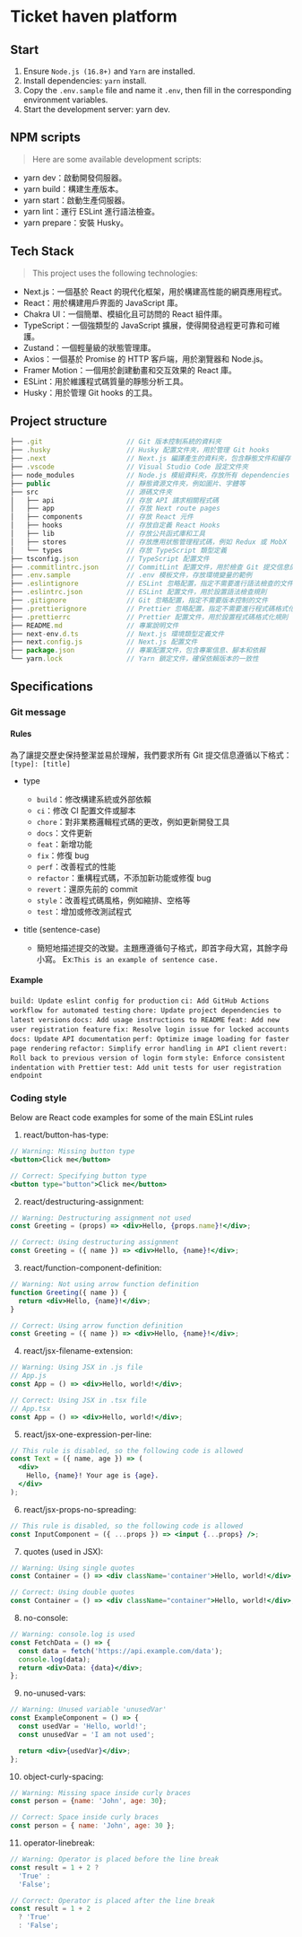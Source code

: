 # Ticket haven platform

## Start

1. Ensure `Node.js (16.8+)` and `Yarn` are installed.
2. Install dependencies: `yarn` install.
3. Copy the `.env.sample` file and name it `.env`, then fill in the corresponding environment variables.
4. Start the development server: yarn dev.

## NPM scripts

> Here are some available development scripts:

- yarn dev：啟動開發伺服器。
- yarn build：構建生產版本。
- yarn start：啟動生產伺服器。
- yarn lint：運行 ESLint 進行語法檢查。
- yarn prepare：安裝 Husky。

## Tech Stack

> This project uses the following technologies:

- Next.js：一個基於 React 的現代化框架，用於構建高性能的網頁應用程式。
- React：用於構建用戶界面的 JavaScript 庫。
- Chakra UI：一個簡單、模組化且可訪問的 React 組件庫。
- TypeScript：一個強類型的 JavaScript 擴展，使得開發過程更可靠和可維護。
- Zustand：一個輕量級的狀態管理庫。
- Axios：一個基於 Promise 的 HTTP 客戶端，用於瀏覽器和 Node.js。
- Framer Motion：一個用於創建動畫和交互效果的 React 庫。
- ESLint：用於維護程式碼質量的靜態分析工具。
- Husky：用於管理 Git hooks 的工具。

## Project structure

```javascript
├── .git                     // Git 版本控制系統的資料夾
├── .husky                   // Husky 配置文件夾，用於管理 Git hooks
├── .next                    // Next.js 編譯產生的資料夾，包含靜態文件和緩存
├── .vscode                  // Visual Studio Code 設定文件夾
├── node_modules             // Node.js 模組資料夾，存放所有 dependencies
├── public                   // 靜態資源文件夾，例如圖片、字體等
├── src                      // 源碼文件夾
│   ├── api                  // 存放 API 請求相關程式碼
│   ├── app                  // 存放 Next route pages
│   ├── components           // 存放 React 元件
│   ├── hooks                // 存放自定義 React Hooks
│   ├── lib                  // 存放公共函式庫和工具
│   ├── stores               // 存放應用狀態管理程式碼，例如 Redux 或 MobX
│   └── types                // 存放 TypeScript 類型定義
├── tsconfig.json            // TypeScript 配置文件
├── .commitlintrc.json       // CommitLint 配置文件，用於檢查 Git 提交信息的格式
├── .env.sample              // .env 模板文件，存放環境變量的範例
├── .eslintignore            // ESLint 忽略配置，指定不需要進行語法檢查的文件
├── .eslintrc.json           // ESLint 配置文件，用於設置語法檢查規則
├── .gitignore               // Git 忽略配置，指定不需要版本控制的文件
├── .prettierignore          // Prettier 忽略配置，指定不需要進行程式碼格式化的文件
├── .prettierrc              // Prettier 配置文件，用於設置程式碼格式化規則
├── README.md                // 專案說明文件
├── next-env.d.ts            // Next.js 環境類型定義文件
├── next.config.js           // Next.js 配置文件
├── package.json             // 專案配置文件，包含專案信息、腳本和依賴
└── yarn.lock                // Yarn 鎖定文件，確保依賴版本的一致性
```

## Specifications

### Git message

#### Rules

為了讓提交歷史保持整潔並易於理解，我們要求所有 Git 提交信息遵循以下格式：
`[type]: [title]`

- type

  - `build`：修改構建系統或外部依賴
  - `ci`：修改 CI 配置文件或腳本
  - `chore`：對非業務邏輯程式碼的更改，例如更新開發工具
  - `docs`：文件更新
  - `feat`：新增功能
  - `fix`：修復 bug
  - `perf`：改善程式的性能
  - `refactor`：重構程式碼，不添加新功能或修復 bug
  - `revert`：還原先前的 commit
  - `style`：改善程式碼風格，例如縮排、空格等
  - `test`：增加或修改測試程式

- title (sentence-case)
  - 簡短地描述提交的改變。主題應遵循句子格式，即首字母大寫，其餘字母小寫。 Ex:`This is an example of sentence case.`

#### Example

`build: Update eslint config for production`
`ci: Add GitHub Actions workflow for automated testing`
`chore: Update project dependencies to latest versions`
`docs: Add usage instructions to README`
`feat: Add new user registration feature`
`fix: Resolve login issue for locked accounts`
`docs: Update API documentation`
`perf: Optimize image loading for faster page rendering`
`refactor: Simplify error handling in API client`
`revert: Roll back to previous version of login form`
`style: Enforce consistent indentation with Prettier`
`test: Add unit tests for user registration endpoint`


### Coding style

Below are React code examples for some of the main ESLint rules

1. react/button-has-type:

```jsx
// Warning: Missing button type
<button>Click me</button>

// Correct: Specifying button type
<button type="button">Click me</button>

```

2. react/destructuring-assignment:

```jsx
// Warning: Destructuring assignment not used
const Greeting = (props) => <div>Hello, {props.name}!</div>;

// Correct: Using destructuring assignment
const Greeting = ({ name }) => <div>Hello, {name}!</div>;
```

3. react/function-component-definition:

```jsx
// Warning: Not using arrow function definition
function Greeting({ name }) {
  return <div>Hello, {name}!</div>;
}

// Correct: Using arrow function definition
const Greeting = ({ name }) => <div>Hello, {name}!</div>;

```

4. react/jsx-filename-extension:

```jsx
// Warning: Using JSX in .js file
// App.js
const App = () => <div>Hello, world!</div>;

// Correct: Using JSX in .tsx file
// App.tsx
const App = () => <div>Hello, world!</div>;
```

5. react/jsx-one-expression-per-line:

```jsx
// This rule is disabled, so the following code is allowed
const Text = ({ name, age }) => (
  <div>
    Hello, {name}! Your age is {age}.
  </div>
);
```

6. react/jsx-props-no-spreading:

```jsx
// This rule is disabled, so the following code is allowed
const InputComponent = ({ ...props }) => <input {...props} />;
```

7. quotes (used in JSX):

```jsx
// Warning: Using single quotes
const Container = () => <div className='container'>Hello, world!</div>;

// Correct: Using double quotes
const Container = () => <div className="container">Hello, world!</div>;
```

8.  no-console:
```jsx
// Warning: console.log is used
const FetchData = () => {
  const data = fetch('https://api.example.com/data');
  console.log(data);
  return <div>Data: {data}</div>;
};

```

9. no-unused-vars:
```jsx
// Warning: Unused variable 'unusedVar'
const ExampleComponent = () => {
  const usedVar = 'Hello, world!';
  const unusedVar = 'I am not used';

  return <div>{usedVar}</div>;
};

```

10. object-curly-spacing:

```jsx
// Warning: Missing space inside curly braces
const person = {name: 'John', age: 30};

// Correct: Space inside curly braces
const person = { name: 'John', age: 30 };

```

11. operator-linebreak:
```jsx
// Warning: Operator is placed before the line break
const result = 1 + 2 ?
  'True' :
  'False';

// Correct: Operator is placed after the line break
const result = 1 + 2
  ? 'True'
  : 'False';

```
